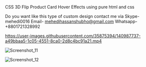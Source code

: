 CSS 3D Flip Product Card Hover Effects using pure html and css

Do you want like this type of custom design contact me via
Skype- mehedi0016
Email- mehedihassanshubho@gmail.com
Whatsapp- +8801721328992


https://user-images.githubusercontent.com/35875394/140987737-a49bbaa5-1c05-4551-8ca0-2d8c4bc91a21.mp4



![Screenshot_11](https://user-images.githubusercontent.com/35875394/140982112-bb8f6b9e-4b79-4c29-b641-8cdd8fb94041.png)

![Screenshot_12](https://user-images.githubusercontent.com/35875394/140982130-6c47f5aa-b428-4a1a-9f75-19218aec7b53.png)
